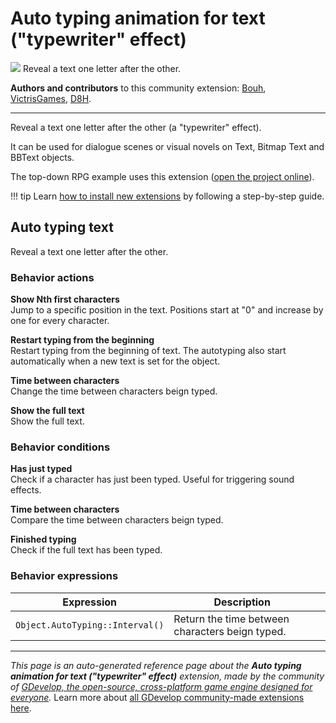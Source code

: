 # Auto typing animation for text ("typewriter" effect)

<img src="https://resources.gdevelop-app.com/assets/Icons/typewriter.svg" class="extension-icon"></img>
Reveal a text one letter after the other.

**Authors and contributors** to this community extension: [Bouh](https://gd.games/Bouh), [VictrisGames](https://gd.games/VictrisGames), [D8H](https://gd.games/D8H).

---

Reveal a text one letter after the other (a "typewriter" effect).

It can be used for dialogue scenes or visual novels on Text, Bitmap Text and BBText objects.

The top-down RPG example uses this extension ([open the project online](https://editor.gdevelop.io/?project=example://top-down-rpg)).

!!! tip
    Learn [how to install new extensions](/gdevelop5/extensions/search) by following a step-by-step guide.



## Auto typing text 

Reveal a text one letter after the other. 

### Behavior actions

**Show Nth first characters**  
Jump to a specific position in the text. Positions start at "0" and increase by one for every character.

**Restart typing from the beginning**  
Restart typing from the beginning of text. The autotyping also start automatically when a new text is set for the object.

**Time between characters**  
Change the time between characters beign typed.

**Show the full text**  
Show the full text.

### Behavior conditions

**Has just typed**  
Check if a character has just been typed. Useful for triggering sound effects.

**Time between characters**  
Compare the time between characters beign typed.

**Finished typing**  
Check if the full text has been typed.

### Behavior expressions

| Expression | Description |  |
|-----|-----|-----|
| `Object.AutoTyping::Interval()` | Return the time between characters beign typed. ||

---

*This page is an auto-generated reference page about the **Auto typing animation for text ("typewriter" effect)** extension, made by the community of [GDevelop, the open-source, cross-platform game engine designed for everyone](https://gdevelop.io/).* Learn more about [all GDevelop community-made extensions here](/gdevelop5/extensions).